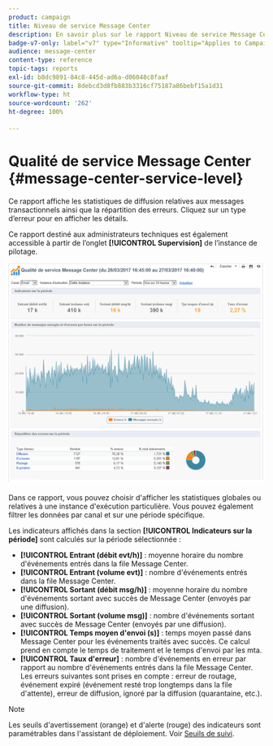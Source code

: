 ```yaml
---
product: campaign
title: Niveau de service Message Center
description: En savoir plus sur le rapport Niveau de service Message Center
badge-v7-only: label="v7" type="Informative" tooltip="Applies to Campaign Classic v7 only"
audience: message-center
content-type: reference
topic-tags: reports
exl-id: b8dc9891-84c8-445d-ad6a-d06048c8faaf
source-git-commit: 8debcd3d8fb883b3316cf75187a86bebf15a1d31
workflow-type: ht
source-wordcount: '262'
ht-degree: 100%

---
```


# Qualité de service Message Center {#message-center-service-level}



Ce rapport affiche les statistiques de diffusion relatives aux messages transactionnels ainsi que la répartition des erreurs. Cliquez sur un type d’erreur pour en afficher les détails.

Ce rapport destiné aux administrateurs techniques est également accessible à partir de l’onglet **[!UICONTROL Supervision]** de l’instance de pilotage.

![](assets/mc_reports_1.png)

Dans ce rapport, vous pouvez choisir d&#39;afficher les statistiques globales ou relatives à une instance d&#39;exécution particulière. Vous pouvez également filtrer les données par canal et sur une période spécifique.

Les indicateurs affichés dans la section **[!UICONTROL Indicateurs sur la période]** sont calculés sur la période sélectionnée :

* **[!UICONTROL Entrant (débit evt/h)]** : moyenne horaire du nombre d&#39;événements entrés dans la file Message Center.
* **[!UICONTROL Entrant (volume evt)]** : nombre d&#39;événements entrés dans la file Message Center.
* **[!UICONTROL Sortant (débit msg/h)]** : moyenne horaire du nombre d&#39;événements sortant avec succès de Message Center (envoyés par une diffusion).
* **[!UICONTROL Sortant (volume msg)]** : nombre d&#39;événements sortant avec succès de Message Center (envoyés par une diffusion).
* **[!UICONTROL Temps moyen d&#39;envoi (s)]** : temps moyen passé dans Message Center pour les événements traités avec succès. Ce calcul prend en compte le temps de traitement et le temps d&#39;envoi par les mta.
* **[!UICONTROL Taux d&#39;erreur]** : nombre d&#39;événements en erreur par rapport au nombre d&#39;événements entrés dans la file Message Center. Les erreurs suivantes sont prises en compte : erreur de routage, événement expiré (événement resté trop longtemps dans la file d&#39;attente), erreur de diffusion, ignoré par la diffusion (quarantaine, etc.).

>[!NOTE]
>
>Les seuils d&#39;avertissement (orange) et d&#39;alerte (rouge) des indicateurs sont paramétrables dans l&#39;assistant de déploiement. Voir [Seuils de suivi](../../message-center/using/additional-configurations.md#monitoring-thresholds).
